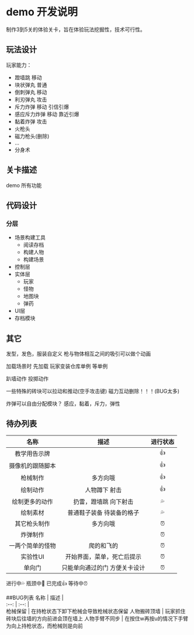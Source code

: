 # demo 开发说明
制作3到5关的体验关卡，旨在体验玩法挖掘性，技术可行性。

## 玩法设计

玩家能力：
* 蹬墙跳   移动
* 块状弹丸 普通
* 倒刺弹丸 移动
* 利刃弹丸 攻击
* 斥力炸弹 移动 引信引爆
* 感应斥力炸弹 移动 靠近引爆
* 黏着炸弹 攻击
* 火枪头
* 磁力枪头(删除)
* ...
* 分身术


## 关卡描述
demo 所有功能



## 代码设计
### 分层
* 场景构建工具 
    * 阅读存档
    * 构建人物
    * 构建场景
* 控制层
* 实体层
    * 玩家
    * 怪物
    * 地图块
    * 弹药
* UI层
* 存档模块

## 其它
发型，发色，服装自定义
枪与物体相互之间的吸引可以做个动画

加载场景时 先加载 玩家变装仓库单例 等单例

趴墙动作
投掷动作


一些特殊的砖块可以拉动和推动(空手攻击键)
磁力互动删除！！！(BUG太多)


炸弹可以自由分配模块？
感应，黏着，斥力，弹性

## 待办列表
名称 | 描述 | 进行状态    
:--: | :--: | :--:    
教学用告示牌 |  | 👍
摄像机的跟随脚本 |  | 👍
枪械制作 | 多方向哦 | 👍
绘制动作 | 人物蹲下 射击 | 👍
绘制更多的动作 | 扔雷，蹬墙跳 向下射击 | 💦
绘制素材 | 普通鞋子装备 待装备的格子 | 💦
其它枪头制作| 多方向哦 | ⏰
炸弹制作 |  | ⏰
一两个简单的怪物 | 爬的和飞的 | ⏰
实验性UI | 开始界面，菜单，死亡后提示 | ⏰
单向门 | 只能单向通过的门 方便关卡设计 | ⏰

进行中💦  瓶颈中💫 已完成👍 等待中⏰

##BUG列表
名称 | 描述 |    
:--: | :--: |   
枪械保留 |  在持枪状态下卸下枪械会导致枪械状态保留
人物搬砖顶墙 |  玩家抓住砖块后往墙的方向前进会顶在墙上
人物手臂不同步 |  在按住w再按u的情况下手臂为向上持枪状态，而枪械则是向前


